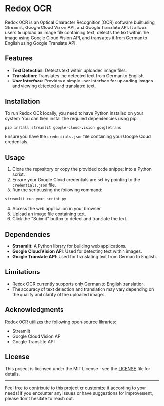 # Redox OCR

Redox OCR is an Optical Character Recognition (OCR) software built using Streamlit, Google Cloud Vision API, and Google Translate API. It allows users to upload an image file containing text, detects the text within the image using Google Cloud Vision API, and translates it from German to English using Google Translate API.

## Features

- **Text Detection**: Detects text within uploaded image files.
- **Translation**: Translates the detected text from German to English.
- **User Interface**: Provides a simple user interface for uploading images and viewing detected and translated text.

## Installation

To run Redox OCR locally, you need to have Python installed on your system. You can then install the required dependencies using pip:

```bash
pip install streamlit google-cloud-vision googletrans
```

Ensure you have the `credentials.json` file containing your Google Cloud credentials.

## Usage

1. Clone the repository or copy the provided code snippet into a Python script.
2. Ensure your Google Cloud credentials are set by pointing to the `credentials.json` file.
3. Run the script using the following command:

```bash
streamlit run your_script.py
```

4. Access the web application in your browser.
5. Upload an image file containing text.
6. Click the "Submit" button to detect and translate the text.

## Dependencies

- **Streamlit**: A Python library for building web applications.
- **Google Cloud Vision API**: Used for detecting text within images.
- **Google Translate API**: Used for translating text from German to English.

## Limitations

- Redox OCR currently supports only German to English translation.
- The accuracy of text detection and translation may vary depending on the quality and clarity of the uploaded images.

## Acknowledgments

Redox OCR utilizes the following open-source libraries:

- Streamlit
- Google Cloud Vision API
- Google Translate API

## License

This project is licensed under the MIT License - see the [LICENSE](LICENSE) file for details.

---

Feel free to contribute to this project or customize it according to your needs! If you encounter any issues or have suggestions for improvement, please don't hesitate to reach out.
